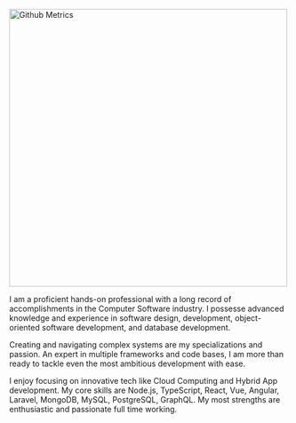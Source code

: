 
<div align="left">

<a href="https://github.com/stackseeder" target="_blank"><img src="https://github.com/stackseeder/stackseeder/blob/master/github-metrics.svg" width="500" alt="Github Metrics"/></a>

</div>

I am a proficient hands-on professional with a long record of accomplishments in the Computer Software industry. I possesse advanced knowledge and experience in software design, development, object-oriented software development, and database development.

Creating and navigating complex systems are my specializations and passion. An expert in multiple frameworks and code bases, I am more than ready to tackle even the most ambitious development with ease.

I enjoy focusing on innovative tech like Cloud Computing and Hybrid App development. My core skills are Node.js, TypeScript, React, Vue, Angular, Laravel, MongoDB, MySQL, PostgreSQL, GraphQL. My most strengths are enthusiastic and passionate full time working.

